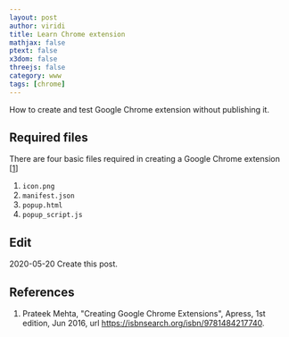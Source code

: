 ```yaml
---
layout: post
author: viridi
title: Learn Chrome extension
mathjax: false
ptext: false
x3dom: false
threejs: false
category: www
tags: [chrome]
---
```

How to create and test Google Chrome extension without publishing it.

## Required files
There are four basic files required in creating a Google Chrome extension [[1](#ref1)]
1. `icon.png`
2. `manifest.json`
3. `popup.html`
4. `popup_script.js`



## Edit
2020-05-20 Create this post. <br />

## References
1. <a name="ref1"></a> Prateek Mehta, "Creating Google Chrome Extensions", Apress, 1st edition, Jun 2016, url <https://isbnsearch.org/isbn/9781484217740>.


